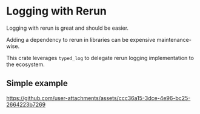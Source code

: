 # Logging with Rerun

Logging with rerun is great and should be easier.

Adding a dependency to rerun in libraries can be expensive maintenance-wise.

This crate leverages `typed_log` to delegate rerun logging implementation to the ecosystem.

## Simple example

https://github.com/user-attachments/assets/ccc36a15-3dce-4e96-bc25-2664223b7269
